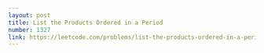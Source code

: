 ```yaml
---
layout: post
title: List the Products Ordered in a Period
number: 1327
link: https://leetcode.com/problems/list-the-products-ordered-in-a-period
---
```

